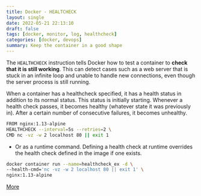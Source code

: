 ```yaml
---
title: Docker - HEALTCHECK
layout: single
date: 2022-05-21 22:13:10
draft: false
tags: [docker, monitor, log, healthcheck]
categories: [docker, devops]
summary: Keep the container in a good shape
---
```

The  `HEALTHCHECK` instruction tells Docker how to test a container to **check that it is still working**. This can detect cases such as a web server that is stuck in an infinite loop and unable to handle new connections, even though the server process is still running.

When a container has a healthcheck specified, it has a health status in addition to its normal status. This status is initially starting. Whenever a health check passes, it becomes healthy (whatever state it was previously in). After a certain number of consecutive failures, it becomes unhealthy.

```bash
FROM nginx:1.13-alpine
HEALTHCHECK --interval=5s --retries=2 \
CMD nc -vz -w 2 localhost 80 || exit 1
```

* Or as a runtime command. Defining a health check at runtime overrides the health check defined in the image if one exists. 

```bash
docker container run --name=healthcheck_ex -d \
--health-cmd='nc -vz -w 2 localhost 80 || exit 1' \
nginx:1.13-alpine
```

[More](https://docs.docker.com/engine/reference/builder/#healthcheck)
